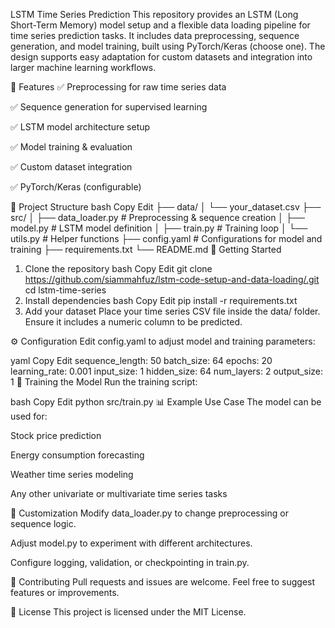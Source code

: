 LSTM Time Series Prediction
This repository provides an LSTM (Long Short-Term Memory) model setup and a flexible data loading pipeline for time series prediction tasks. It includes data preprocessing, sequence generation, and model training, built using PyTorch/Keras (choose one). The design supports easy adaptation for custom datasets and integration into larger machine learning workflows.

🔧 Features
✅ Preprocessing for raw time series data

✅ Sequence generation for supervised learning

✅ LSTM model architecture setup

✅ Model training & evaluation

✅ Custom dataset integration

✅ PyTorch/Keras (configurable)

📁 Project Structure
bash
Copy
Edit
├── data/
│   └── your_dataset.csv
├── src/
│   ├── data_loader.py         # Preprocessing & sequence creation
│   ├── model.py               # LSTM model definition
│   ├── train.py               # Training loop
│   └── utils.py               # Helper functions
├── config.yaml                # Configurations for model and training
├── requirements.txt
└── README.md
🚀 Getting Started
1. Clone the repository
bash
Copy
Edit
git clone https://github.com/siammahfuz/lstm-code-setup-and-data-loading/.git
cd lstm-time-series
2. Install dependencies
bash
Copy
Edit
pip install -r requirements.txt
3. Add your dataset
Place your time series CSV file inside the data/ folder. Ensure it includes a numeric column to be predicted.

⚙️ Configuration
Edit config.yaml to adjust model and training parameters:

yaml
Copy
Edit
sequence_length: 50
batch_size: 64
epochs: 20
learning_rate: 0.001
input_size: 1
hidden_size: 64
num_layers: 2
output_size: 1
🧠 Training the Model
Run the training script:

bash
Copy
Edit
python src/train.py
📊 Example Use Case
The model can be used for:

Stock price prediction

Energy consumption forecasting

Weather time series modeling

Any other univariate or multivariate time series tasks

📌 Customization
Modify data_loader.py to change preprocessing or sequence logic.

Adjust model.py to experiment with different architectures.

Configure logging, validation, or checkpointing in train.py.

🤝 Contributing
Pull requests and issues are welcome. Feel free to suggest features or improvements.

📜 License
This project is licensed under the MIT License.
